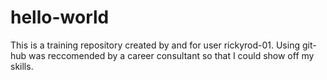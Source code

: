 # hello-world
This is a training repository created by and for user rickyrod-01. Using  git-hub was reccomended by a career consultant so that I could 
show off my skills.
